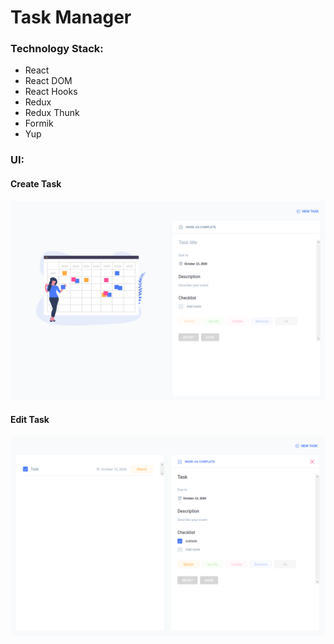 # Task Manager

### Technology Stack:
* React
* React DOM
* React Hooks
* Redux
* Redux Thunk
* Formik
* Yup

### UI:
#### Create Task
![Create Task](./ui/create-task.png)

#### Edit Task
![Edit Task](./ui/edit-task.png)